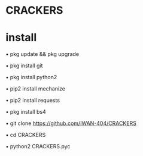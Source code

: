 # CRACKERS


# install

• pkg update && pkg upgrade

• pkg install git

• pkg install python2

• pip2 install mechanize

• pip2 install requests

• pkg install bs4

• git clone https://github.com/IWAN-404/CRACKERS

• cd CRACKERS

• python2 CRACKERS.pyc
